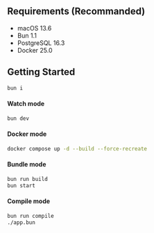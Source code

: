 ## Requirements (Recommanded)

- macOS 13.6
- Bun 1.1
- PostgreSQL 16.3
- Docker 25.0

## Getting Started

```bash
bun i
```

#### Watch mode

```bash
bun dev
```

#### Docker mode

```bash
docker compose up -d --build --force-recreate
```

#### Bundle mode

```bash
bun run build
bun start
```

#### Compile mode

```bash
bun run compile
./app.bun
```

